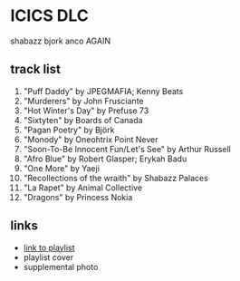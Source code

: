 # ICICS DLC

shabazz bjork anco AGAIN

## track list

1. "Puff Daddy" by JPEGMAFIA; Kenny Beats
2. "Murderers" by John Frusciante
3. "Hot Winter's Day" by Prefuse 73
4. "Sixtyten" by Boards of Canada
5. "Pagan Poetry" by Björk
6. "Monody" by Oneohtrix Point Never
7. "Soon-To-Be Innocent Fun/Let's See" by Arthur Russell
8. "Afro Blue" by Robert Glasper; Erykah Badu
9. "One More" by Yaeji
10. "Recollections of the wraith" by Shabazz Palaces
11. "La Rapet" by Animal Collective
12. "Dragons" by Princess Nokia

## links

- [link to playlist](https://open.spotify.com/playlist/3CncNzjzUS25ny0Ynz8yXZ)
- playlist cover
- supplemental photo
